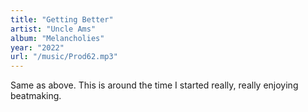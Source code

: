 ```yaml
---
title: "Getting Better"
artist: "Uncle Ams"
album: "Melancholies"
year: "2022"
url: "/music/Prod62.mp3"
---
```


Same as above. This is around the time I started really, really enjoying beatmaking.